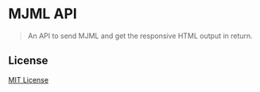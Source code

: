 # MJML API

> An API to send MJML and get the responsive HTML output in return.

## License

[MIT License](./LICENSE.md)
